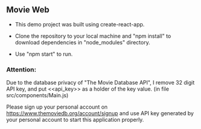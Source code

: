 ## Movie Web

- This demo project was built using create-react-app.

- Clone the repository to your local machine and "npm install" to download dependencies in "node_modules" directory.

- Use "npm start" to run.

### Attention:
Due to the database privacy of "The Movie Database API", I remove 32 digit API key, and put <<api_key>> as a holder of the key value. (in file src/components/Main.js)

Please sign up your personal account on https://www.themoviedb.org/account/signup and use API key generated by your personal account to start this application properly.
